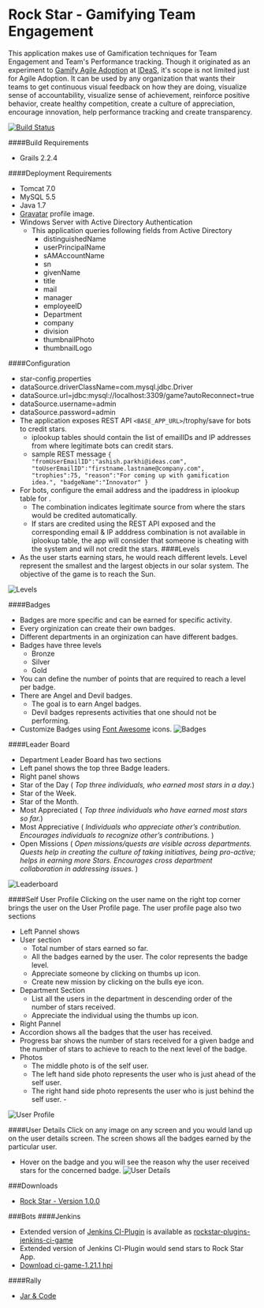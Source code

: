 Rock Star - Gamifying Team Engagement
==============

This application makes use of Gamification techniques for Team Engagement and Team's Performance tracking. Though it originated as an experiment to [Gamify Agile Adoption](http://ashishparkhi.com/2014/10/26/gamifying-agile-adoption-an-experiment/) at [IDeaS](http://ideas.com), it's scope is not limited just for Agile Adoption. It can be used by any organization that wants their teams to get continuous visual feedback on how they are doing, visualize sense of accountability, visualize sense of achievement, reinforce positive behavior, create healthy competition, create a culture of appreciation, encourage innovation, help performance tracking and create transparency. 

[![Build Status](https://travis-ci.org/IDeaSCo/rockstar.svg?branch=master)](https://travis-ci.org/IDeaSCo/rockstar)

####Build Requirements
- Grails 2.2.4

####Deployment Requirements
- Tomcat 7.0
- MySQL 5.5
- Java 1.7
- [Gravatar](https://en.gravatar.com/) profile image.
- Windows Server with Active Directory Authentication
  - This application queries following fields from Active Directory
    - distinguishedName
    - userPrincipalName
    - sAMAccountName
    - sn
    - givenName
    - title
    - mail
    - manager
    - employeeID
    - Department
    - company
    - division
    - thumbnailPhoto
    - thumbnailLogo

####Configuration
 - star-config.properties 
  - dataSource.driverClassName=com.mysql.jdbc.Driver
  - dataSource.url=jdbc:mysql://localhost:3309/game?autoReconnect=true
  - dataSource.username=admin
  - dataSource.password=admin
- The application exposes REST API `<BASE_APP_URL>`/trophy/save for bots to credit stars.
  - iplookup tables should contain the list of emailIDs and IP addresses from where legitimate bots can credit stars.
  - sample REST message
    `{
    "fromUserEmailID":"ashish.parkhi@ideas.com",
    "toUserEmailID":"firstname.lastname@company.com",
    "trophies":75,
    "reason":"For coming up with gamification idea.",
    "badgeName":"Innovator"
   }`
- For bots, configure the email address and the ipaddress in iplookup table for .
  - The combination indicates legitimate source from where the stars would be credited automatically.
  - If stars are credited using the REST API exposed and the corresponding email & IP adddress combination is not available in iplookup table, the app will consider that someone is cheating with the system and will not credit the stars.
####Levels
- As the user starts earning stars, he would reach different levels. Level represent the smallest and the largest objects in our solar system. The objective of the game is to reach the Sun.

![Levels](https://ashishparkhi.files.wordpress.com/2014/10/badges.png?w=276&h=472)
 
####Badges
- Badges are more specific and can be earned for specific activity.
- Every orginization can create their own  badges.
- Different departments in an orginization can have different badges.
- Badges have three levels
  - Bronze
  - Silver
  - Gold
- You can define the number of points that are required to reach a level per badge.
- There are Angel and Devil badges. 
  - The goal is to earn Angel badges.
  - Devil badges represents activities that one should not be performing.
- Customize Badges using [Font Awesome](http://fortawesome.github.io/Font-Awesome/icons/) icons.
![Badges](https://ashishparkhi.files.wordpress.com/2015/01/new-badge-list.png?w=930)

####Leader Board
- Department Leader Board has two sections
 - Left panel shows the top three Badge leaders.
 - Right panel shows
  - Star of the Day ( *Top three individuals, who earned most stars in a day.*)
   - Star of the Week.
   - Star of the Month.
   - Most Appreciated ( *Top three individuals who have earned most stars so far.*)
   - Most Appreciative ( *Individuals who appreciate other’s contribution. Encourages individuals to recognize other’s contributions.* )
   - Open Missions ( *Open missions/quests are visible across departments. Quests help in creating the culture of taking initiatives, being pro-active; helps in earning more Stars. Encourages cross department collaboration in addressing issues.* )

![Leaderboard](https://ashishparkhi.files.wordpress.com/2015/01/new-leader-board.png?w=930) 

####Self User Profile
Clicking on the user name on the right top corner brings the user on the User Profile page. The user profile page also two sections
 - Left Pannel shows
  - User section
    - Total number of stars earned so far.
    - All the badges earned by the user. The color represents the badge level.
    - Appreciate someone by clicking on thumbs up icon.
    - Create new mission by clicking on the bulls eye icon.
  - Department Section
    - List all the users in the department in descending order of the number of stars received.
    - Appreciate the individual using the thumbs up icon.
 - Right Pannel
  - Accordion shows all the badges that the user has received.
  - Progress bar shows the number of stars received for a given badge and the number of stars to achieve to reach to the next level of the badge.
  - Photos
    - The middle photo is of the self user.
    - The left hand side photo represents the user who is just ahead of the self user.  
    - The right hand side photo represents the user who is just behind the self user.    - 

![User Profile](https://ashishparkhi.files.wordpress.com/2015/01/new-user-profile.png?w=930)

####User Details
Click on any image on any screen and you would land up on the user details screen. The screen shows all the badges earned by the particular user. 
 - Hover on the badge and you will see the reason why the user received stars for the concerned badge.
![User Details](https://ashishparkhi.files.wordpress.com/2015/01/new-user-details.png?w=930)

###Downloads
- [Rock Star - Version 1.0.0](https://github.com/IDeaSCo/rockstar/releases/download/1.0.0/rockstar-1.0.0.war)

###Bots
####Jenkins
 - Extended version of [Jenkins CI-Plugin](https://github.com/jenkinsci/ci-game-plugin) is available as [rockstar-plugins-jenkins-ci-game](https://github.com/IDeaSCo/rockstar-plugins-jenkins-ci-game)
 - Extended version of Jenkins CI-Plugin would send stars to Rock Star App.
 - [Download ci-game-1.21.1 hpi](https://github.com/IDeaSCo/rockstar-plugins-jenkins-ci-game/releases/download/ci-game-1.21.1/ci-game.hpi)

####Rally
 - [Jar & Code](https://github.com/IDeaSCo/rockstar-plugins-rally/releases)
